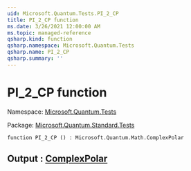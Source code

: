 ```yaml
---
uid: Microsoft.Quantum.Tests.PI_2_CP
title: PI_2_CP function
ms.date: 3/26/2021 12:00:00 AM
ms.topic: managed-reference
qsharp.kind: function
qsharp.namespace: Microsoft.Quantum.Tests
qsharp.name: PI_2_CP
qsharp.summary: ''
---
```


# PI_2_CP function

Namespace: [Microsoft.Quantum.Tests](xref:Microsoft.Quantum.Tests)

Package: [Microsoft.Quantum.Standard.Tests](https://nuget.org/packages/Microsoft.Quantum.Standard.Tests)




```qsharp
function PI_2_CP () : Microsoft.Quantum.Math.ComplexPolar
```


## Output : [ComplexPolar](xref:Microsoft.Quantum.Math.ComplexPolar)

